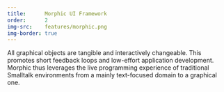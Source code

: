 ```yaml
---
title:      Morphic UI Framework
order:      2
img-src:    features/morphic.png
img-border: true
---
```

All graphical objects are tangible and interactively changeable. This promotes short feedback loops and low-effort application development. Morphic thus leverages the live programming experience of traditional Smalltalk environments from a mainly text-focused domain to a graphical one.